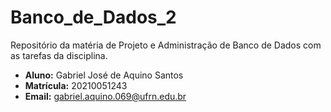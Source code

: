 # __Banco_de_Dados_2__
Repositório da matéria de Projeto e Administração de Banco de Dados com as tarefas da disciplina.

* __Aluno:__ Gabriel José de Aquino Santos
* __Matrícula:__ 20210051243
* __Email:__ gabriel.aquino.069@ufrn.edu.br

